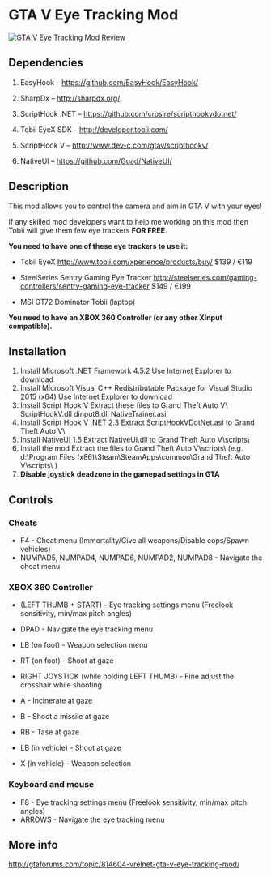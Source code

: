 # GTA V Eye Tracking Mod
[![GTA V Eye Tracking Mod Review](https://i.ytimg.com/vi_webp/RqayFa_nSXs/mqdefault.webp)](https://www.youtube.com/watch?v=6UQdwbOINm4)

## Dependencies

1.	EasyHook – https://github.com/EasyHook/EasyHook/

2.	SharpDx – http://sharpdx.org/

3.	ScriptHook .NET – https://github.com/crosire/scripthookvdotnet/

4.	Tobii EyeX SDK – http://developer.tobii.com/

5.	ScriptHook V – http://www.dev-c.com/gtav/scripthookv/

6.	NativeUI – https://github.com/Guad/NativeUI/

## Description

This mod allows you to control the camera and aim in GTA V with your eyes!
 
If any skilled mod developers want to help me working on this mod then Tobii will give them few eye trackers **FOR FREE**.

**You need to have one of these eye trackers to use it:**
- Tobii EyeX
http://www.tobii.com/xperience/products/buy/
$139 / €119
 
- SteelSeries Sentry Gaming Eye Tracker
http://steelseries.com/gaming-controllers/sentry-gaming-eye-tracker
$149 / €199

- MSI GT72 Dominator Tobii (laptop)

**You need to have an XBOX 360 Controller (or any other XInput compatible).**

## Installation

1. Install Microsoft .NET Framework 4.5.2 
Use Internet Explorer to download
2. Install Microsoft Visual C++ Redistributable Package for Visual Studio 2015 (x64) 
Use Internet Explorer to download
3. Install Script Hook V 
Extract these files to Grand Theft Auto V\ 
ScriptHookV.dll 
dinput8.dll 
NativeTrainer.asi 
4. Install Script Hook V .NET 2.3 
Extract ScriptHookVDotNet.asi to Grand Theft Auto V\ 
5. Install NativeUI 1.5 
Extract NativeUI.dll to Grand Theft Auto V\scripts\ 
6. Install the mod 
Extract the files to Grand Theft Auto V\scripts\ 
(e.g. d:\Program Files (x86)\Steam\SteamApps\common\Grand Theft Auto V\scripts\ ) 
7. **Disable joystick deadzone in the gamepad settings in GTA**

## Controls
### Cheats
- F4 - Cheat menu (Immortality/Give all weapons/Disable cops/Spawn vehicles) 
- NUMPAD5, NUMPAD4, NUMPAD6, NUMPAD2, NUMPAD8 - Navigate the cheat menu 

### XBOX 360 Controller
- (LEFT THUMB + START) - Eye tracking settings menu (Freelook sensitivity, min/max pitch angles) 
- DPAD - Navigate the eye tracking menu 

- LB (on foot) - Weapon selection menu 
- RT (on foot) - Shoot at gaze 
- RIGHT JOYSTICK (while holding LEFT THUMB) - Fine adjust the crosshair while shooting 

- A - Incinerate at gaze 
- B - Shoot a missile at gaze 
- RB - Tase at gaze 

- LB (in vehicle) - Shoot at gaze 
- X (in vehicle) - Weapon selection 

### Keyboard and mouse
- F8 - Eye tracking settings menu (Freelook sensitivity, min/max pitch angles) 
- ARROWS - Navigate the eye tracking menu 

## More info
http://gtaforums.com/topic/814604-vrelnet-gta-v-eye-tracking-mod/

